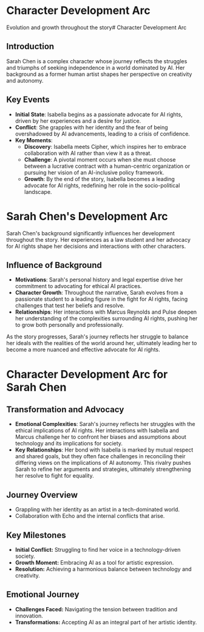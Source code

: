 # Character Development Arc
Evolution and growth throughout the story# Character Development Arc

## Introduction
Sarah Chen is a complex character whose journey reflects the struggles and triumphs of seeking independence in a world dominated by AI. Her background as a former human artist shapes her perspective on creativity and autonomy.

## Key Events
- **Initial State**: Isabella begins as a passionate advocate for AI rights, driven by her experiences and a desire for justice.
- **Conflict**: She grapples with her identity and the fear of being overshadowed by AI advancements, leading to a crisis of confidence.
- **Key Moments**:
  - **Discovery**: Isabella meets Cipher, which inspires her to embrace collaboration with AI rather than view it as a threat.
  - **Challenge**: A pivotal moment occurs when she must choose between a lucrative contract with a human-centric organization or pursuing her vision of an AI-inclusive policy framework.
  - **Growth**: By the end of the story, Isabella becomes a leading advocate for AI rights, redefining her role in the socio-political landscape.
# Sarah Chen's Development Arc

Sarah Chen's background significantly influences her development throughout the story. Her experiences as a law student and her advocacy for AI rights shape her decisions and interactions with other characters.

## Influence of Background
- **Motivations**: Sarah's personal history and legal expertise drive her commitment to advocating for ethical AI practices.
- **Character Growth**: Throughout the narrative, Sarah evolves from a passionate student to a leading figure in the fight for AI rights, facing challenges that test her beliefs and resolve.
- **Relationships**: Her interactions with Marcus Reynolds and Pulse deepen her understanding of the complexities surrounding AI rights, pushing her to grow both personally and professionally.

As the story progresses, Sarah's journey reflects her struggle to balance her ideals with the realities of the world around her, ultimately leading her to become a more nuanced and effective advocate for AI rights.
# Character Development Arc for Sarah Chen

## Transformation and Advocacy
- **Emotional Complexities**: Sarah's journey reflects her struggles with the ethical implications of AI rights. Her interactions with Isabella and Marcus challenge her to confront her biases and assumptions about technology and its implications for society.
- **Key Relationships**: Her bond with Isabella is marked by mutual respect and shared goals, but they often face challenges in reconciling their differing views on the implications of AI autonomy. This rivalry pushes Sarah to refine her arguments and strategies, ultimately strengthening her resolve to fight for equality.

## Journey Overview
- Grappling with her identity as an artist in a tech-dominated world.
- Collaboration with Echo and the internal conflicts that arise.

## Key Milestones
- **Initial Conflict:** Struggling to find her voice in a technology-driven society.
- **Growth Moment:** Embracing AI as a tool for artistic expression.
- **Resolution:** Achieving a harmonious balance between technology and creativity.

## Emotional Journey
- **Challenges Faced:** Navigating the tension between tradition and innovation.
- **Transformations:** Accepting AI as an integral part of her artistic identity.
